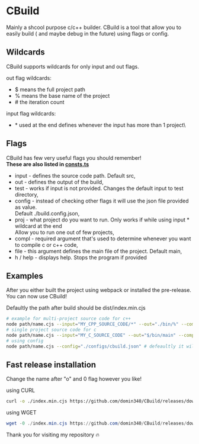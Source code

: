 # CBuild

Mainly a shcool purpose c/c++ builder.
CBuild is a tool that allow you to easily build ( and maybe debug in the future) using flags or config.

## Wildcards

CBuild supports wildcards for only input and out flags.

out flag wildcards:

- $ means the full project path
- % means the base name of the project
- \# the iteration count

input flag wildcards:

- \* used at the end defines whenever the input has more than 1 project\

## Flags

CBuild has few very useful flags you should remember!\
**These are also listed in [consts.ts](https://github.com/domin340/CBuild/blob/alpha/src/const.ts)**

- input - defines the source code path. Default src,
- out - defines the output of the build,
- test - works if input is not provided. Changes the default input to test directory,
- config - instead of checking other flags it will use the json file provided as value.\
Default ./build.config.json,
- proj - what project do you want to run. Only works if while using input * wildcard at the end\
Allow you to run one out of few projects,
- compl - required argument that's used to determine whenever you want to compile c or c++ code,
- file - this argument defines the main file of the project. Default main,
- h / help - displays help. Stops the program if provided

## Examples

After you either built the project using webpack or installed the pre-release.\
You can now use CBuild!

Defaultly the path after build should be dist/index.min.cjs

```bash
# example for multi-project source code for c++
node path/name.cjs --input="MY_CPP_SOURCE_CODE/*" --out="./bin/%" --compl="g++";
# single project source code for c
node path/name.cjs --input="MY_C_SOURCE_CODE" --out="$/bin/main" --compl="gcc";
# using config
node path/name.cjs --config="./configs/cbuild.json" # defeaultly it will be ./build.config.json
```

## Fast release installation

Change the name after "o" and 0 flag however you like!

using CURL

```bash
curl -o ./index.min.cjs https://github.com/domin340/CBuild/releases/download/alpha/index.min.cjs;
```

using WGET

```powershell
wget -0 ./index.min.cjs https://github.com/domin340/CBuild/releases/download/alpha/index.min.cjs;
```

Thank you for visiting my repository 🔥
